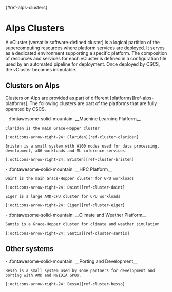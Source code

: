 [](){#ref-alps-clusters}
# Alps Clusters

A vCluster (versatile software-defined cluster) is a logical partition of the supercomputing resources where platform services are deployed.
It serves as a dedicated environment supporting a specific platform.
The composition of resources and services for each vCluster is defined in a configuration file used by an automated pipeline for deployment.
Once deployed by CSCS, the vCluster becomes immutable.

## Clusters on Alps

Clusters on Alps are provided as part of different [platforms][ref-alps-platforms].
The following clusters are part of the platforms that are fully operated by CSCS.

<div class="grid cards" markdown>
-   :fontawesome-solid-mountain: __Machine Learning Platform__

    Clariden is the main Grace-Hopper cluster

    [:octicons-arrow-right-24: Clariden][ref-cluster-clariden]

    Bristen is a small system with A100 nodes used for data processing, development, x86 workloads and ML inference services.

    [:octicons-arrow-right-24: Bristen][ref-cluster-bristen]
</div>

<div class="grid cards" markdown>
-   :fontawesome-solid-mountain: __HPC Platform__

    Daint is the main Grace-Hopper cluster for GPU workloads

    [:octicons-arrow-right-24: Daint][ref-cluster-daint]

    Eiger is a large AMD-CPU cluster for CPU workloads

    [:octicons-arrow-right-24: Eiger][ref-cluster-eiger]
</div>

<div class="grid cards" markdown>
-   :fontawesome-solid-mountain: __Climate and Weather Platform__

    Santis is a Grace-Hopper cluster for climate and weather simulation

    [:octicons-arrow-right-24: Santis][ref-cluster-santis]
</div>

## Other systems

<div class="grid cards" markdown>
-   :fontawesome-solid-mountain: __Porting and Development__

    Besso is a small system used by some partners for development and porting with AMD and NVIDIA GPUs.

    [:octicons-arrow-right-24: Besso][ref-cluster-besso]
</div>


